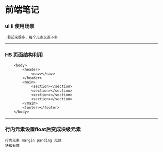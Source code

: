 # 前端笔记

### ul li 使用场景
    .看起来很多，每个元素又差不多
***
### H5 页面结构利用
```
    <body>
        <header>
            <nav></nav>
        </header>
        <main>
            <section></section>
            <section></section>
            <section></section>
            <section></section>
        </main>
        <footer></footer>
    </body>   
```
***
### 行内元素设置float后变成块级元素
    行内元素 margin panding 无效
    块级有效
